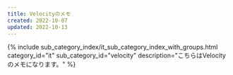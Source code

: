 ```yaml
---
title: Velocityのメモ
created: 2022-10-07
updated: 2022-10-13
---
```

{% include sub_category_index/it_sub_category_index_with_groups.html
    category_id="it"
    sub_category_id="velocity"
    description="こちらはVelocityのメモになります。" %}
